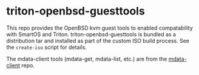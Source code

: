 # triton-openbsd-guesttools

This repo provides the OpenBSD kvm guest tools to enabled compatability with SmartOS and Triton. triton-openbsd-guesttools is bundled as a distribution tar and installed as part of the custom ISO build process. See the `create-iso` script for details.

The mdata-client tools (mdata-get, mdata-list, etc.) are from the [mdata-client](https://github.com/joyent/mdata-client) repo.
